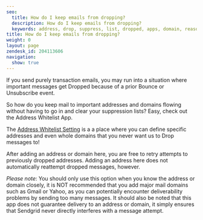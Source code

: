 ```yaml
---
seo:
  title: How do I keep emails from dropping? 
  description: How do I keep emails from dropping? 
  keywords: address, drop, suppress, list, dropped, apps, domain, reason, ignore, bypass, safe, whitelist, bounced address
title: How do I keep emails from dropping? 
weight: 0
layout: page
zendesk_id: 204113606
navigation:
  show: true
---
```


If you send purely transaction emails, you may run into a situation where important messages get Dropped because of a prior Bounce or Unsubscribe event. 

So how do you keep mail to important addresses and domains flowing without having to go in and clear your suppression lists? Easy, check out the Address Whitelist App.

 

The [Address Whitelist Setting](https://app.sendgrid.com/settings/mail_settings) is a a place where you can define specific addresses and even whole domains that you never want us to Drop messages to! 


After adding an address or domain here, you are free to retry attempts to previously dropped addresses. Adding an address here does not automatically reattempt dropped messages, however. 

 

 

_Please note_: You should only use this option when you know the address or domain closely, it is NOT recommended that you add major mail domains such as Gmail or Yahoo, as you can potentially encounter deliverability problems by sending too many messages. It should also be noted that this app does not guarantee delivery to an address or domain, it simply ensures that Sendgrid never directly interferes with a message attempt.

 

 

